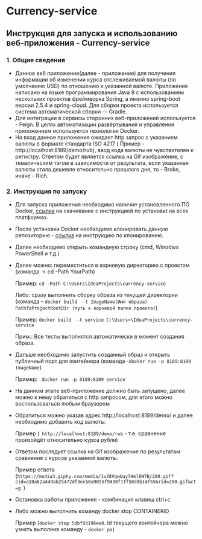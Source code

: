 # Currency-service
## Инструкция для запуска и использованию веб-приложения - Currency-service


### 1.                            Общие сведения


* Данное веб приложение(далее - приложение) для получения информации об изменении курса отслеживаемой валюты (по умолчанию USD) по отношению к указанной  валюте.
  Приложение написано на языке программирования Java 8 с использованием нескольких проектов фреймворка Spring, 
а именно spring-boot версии 2.5.4 и spring-cloud. Для сборки проекта используется система автоматической сборки — Gradle.  
* Для интеграции в сервисы сторонних веб-приложений используется  - Feign. В целях автоматизации развёртывания и управления приложением используется технология Docker. 
* На вход данное приложение ожидает http запрос с указанием валюты в формате стандарта  ISO 4217 ( Пример - http://localhost:8189/demo/rub), ввод кода валюты не чувствителен к регистру. Ответом будет является ссылка на Gif изображение, с тематическим тэгом в зависимости от результата, если указанная валюты стала дешевле относительно прошлого дня, то - Broke, иначе - Rich.

### 2. Инструкция по запуску
* Для запуска приложения необходимо наличие  установленного ПО Docker, [ссылка](https://docs.docker.com/get-docker/) на скачивание с инструкцией по установкt на всех платформах.
* После установки Docker необходимо клонировать данную репозиторию  - 
[ссылка](https://docs.github.com/en/get-started/getting-started-with-git/about-remote-repositories) на инструкцию по клонированию.
* Далее необходимо открыть командную строку (cmd, Winodws PowerShell и т.д.)
* Далее можно: переместиться в корневую директорию с проектом (команда -> cd -Path YourPath)  

  Пример: ```cd -Path C:\Users\IdeaProjects\currency-service```  
  
  Либо: сразу выполнить сборку образа из текущей директории (команда -  ```docker build  -t ImageName(Имя образа) PathToProjectRootDir (путь к корневой папке проекта)```)  

  Пример: ``` docker build  -t service C:\Users>\IdeaProjects\currency-service ```  
  
  Прим.: Все тесты выполнятся автоматически в момент создания образа.
* Дальше необходимо запустить созданный образ и открыть публичный порт для контейнера (команда -```docker run -p 8189:8189 ImageName```)  

  Пример: ``` docker run -p 8189:8189 service```
* На данном этапе веб-приложение должно быть запущено, далее можно к нему обратиться с http запросом, для этого можно воспользоваться любым браузером
* Обратиться можно указав адрес http://localhost:8189/demo/ и далее необходимо добавить код валюты.  
  
  Пример (``` http://localhost:8189/demo/rub``` - т.е. сравнение произойдёт относительно  курса рубля)
* Ответом последует ссылка на Gif изображение по результатам сравнения с курсов указанной валюты.  
  
  Пример ответа (```https://media3.giphy.com/media/1vZ8VqwUuylHml8W7B/200.gif?cid=a10a62a449ab25472df3ecb6a9055f9430f1ff50d8b14f55&rid=200.gif&ct=g ```) 
*  Остановка работы приложения -  комбинация клавиш ctrl+c  
*  
   Либо можно выполнить команду docker stop CONTAINERID  

   Пример (``` docker stop 5dbf93196ee8 ```. Id текущего контейнера можно узнать выполнив команду -  ``` docker ps ```)
 

